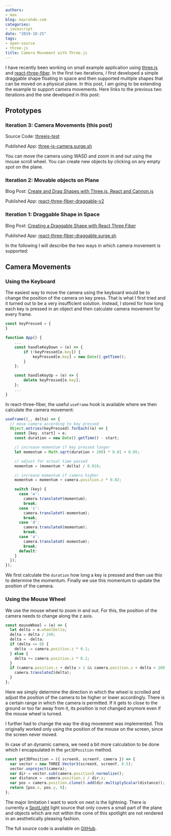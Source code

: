 ```yaml
---
authors:
- max
blog: maxrohde.com
categories:
- javascript
date: "2019-10-25"
tags:
- open-source
- three-js
title: Camera Movement with Three.js
---
```


I have recently been working on small example application using [three.js](https://threejs.org/) and [react-three-fiber](https://github.com/react-spring/react-three-fiber). In the first two iterations, I first developed a simple draggable shape floating in space and then supported multiple shapes that can be moved on a physical plane. In this post, I am going to be extending the example to support camera movements. Here links to the previous two iterations and the one developed in this post:

## Prototypes

### Iteration 3: Camera Movements (this post)

Source Code: [threejs-test](https://github.com/mxro/threejs-test/tree/master/test3)

Published App: [three-js-camera.surge.sh](https://three-js-camera.surge.sh/)

You can move the camera using WASD and zoom in and out using the mouse scroll wheel. You can create new objects by clicking on any empty spot on the plane.

### Iteration 2: Movable objects on Plane

Blog Post: [Create and Drag Shapes with Three.js, React and Cannon.js](https://maxrohde.com/2019/10/23/create-and-drag-shapes-with-three-js-react-and-cannon-js/)

Published App: [react-three-fiber-draggable-v2](https://react-three-fiber-draggable-v2.surge.sh/)

### Iteration 1: Draggable Shape in Space

Blog Post: [Creating a Draggable Shape with React Three Fiber](https://maxrohde.com/2019/10/19/creating-a-draggable-shape-with-react-three-fiber/)

Published App: [react-three-fiber-draggable.surge.sh](https://react-three-fiber-draggable.surge.sh/)

In the following I will describe the two ways in which camera movement is supported:

## Camera Movements

### Using the Keyboard

The easiest way to move the camera using the keyboard would be to change the position of the camera on key press. That is what I first tried and it turned out to be a very insufficient solution. Instead, I stored for how long each key is pressed in an object and then calculate camera movement for every frame.

```javascript
const keyPressed = {
}

function App() {
    ...
    const handleKeyDown = (e) => {
        if (!keyPressed[e.key]) {
            keyPressed[e.key] = new Date().getTime();
        }
    };

    const handleKeyUp = (e) => {
        delete keyPressed[e.key];
    };
    ...
}
```

In react-three-fiber, the useful `useFrame` hook is available where we then calculate the camera movement:

```javascript
useFrame((_, delta) => {
  // move camera according to key pressed
  Object.entries(keyPressed).forEach((e) => {
    const [key, start] = e;
    const duration = new Date().getTime() - start;

    // increase momentum if key pressed longer
    let momentum = Math.sqrt(duration + 200) * 0.01 + 0.05;

    // adjust for actual time passed
    momentum = (momentum * delta) / 0.016;

    // increase momentum if camera higher
    momentum = momentum + camera.position.z * 0.02;

    switch (key) {
      case 'w':
        camera.translateY(momentum);
        break;
      case 's':
        camera.translateY(-momentum);
        break;
      case 'd':
        camera.translateX(momentum);
        break;
      case 'a':
        camera.translateX(-momentum);
        break;
      default:
    }
  });
});
```

We first calculate the `duration` how long a key is pressed and then use this to determine the momentum. Finally we use this momentum to update the position of the camera.

### Using the Mouse Wheel

We use the mouse wheel to zoom in and out. For this, the position of the camera needs to change along the z axis.

```javascript
const mouseWheel = (e) => {
  let delta = e.wheelDelta;
  delta = delta / 240;
  delta = -delta;
  if (delta <= 0) {
    delta -= camera.position.z * 0.1;
  } else {
    delta += camera.position.z * 0.1;
  }
  if (camera.position.z + delta > 1 && camera.position.z + delta < 200) {
    camera.translateZ(delta);
  }
};
```

Here we simply determine the direction in which the wheel is scrolled and adjust the position of the camera to be higher or lower accordingly. There is a certain range in which the camera is permitted. If it gets to close to the ground or too far away from it, its position is not changed anymore even if the mouse wheel is turned.

I further had to change the way the drag movement was implemented. This originally worked only using the position of the mouse on the screen, since the screen never moved.

In case of an dynamic camera, we need a bit more calculation to be done which I encapsulated in the `get3DPosition` method.

```javascript
const get3DPosition = ({ screenX, screenY, camera }) => {
  var vector = new THREE.Vector3(screenX, screenY, 0.5);
  vector.unproject(camera);
  var dir = vector.sub(camera.position).normalize();
  var distance = -camera.position.z / dir.z;
  var pos = camera.position.clone().add(dir.multiplyScalar(distance));
  return [pos.x, pos.y, 0];
};
```

The major limitation I want to work on next is the lightning. There is currently a [SpotLight](https://threejs.org/docs/#api/en/lights/SpotLight) light source that only covers a small part of the plane and objects which are not within the cone of this spotlight are not rendered in an aesthetically pleasing fashion.

The full source code is available on [GitHub](https://github.com/mxro/threejs-test/tree/master/test3).
